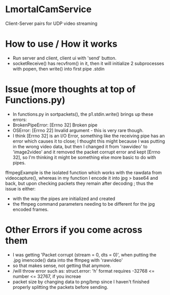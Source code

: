 # LmortalCamService
 Client-Server pairs for UDP video streaming

# How to use / How it works
- Run server and client, client ui with 'send' button.
- socketReceive() has recvfrom() in it, then it will initialize 2 subprocesses with popen, then write() into first pipe .stdin

# Issue (more thoughts at top of Functions.py)
- In functions.py in sortpackets(), the p1.stdin.write() brings up these errors:
- BrokenPipeError: [Errno 32] Broken pipe
- OSError: [Errno 22] Invalid argument - this is very rare though.
- I think [Errno 32] is an I/O Error, something like the receiving pipe has an error which causes it to close;
I thought this might because I was putting in the wrong video data, but then I changed it from 'rawvideo' to 'image2video' and
it removed the packet corrupt error and kept [Errno 32], so I'm thinking it might be something else more basic to do with pipes.


ffmpegExample is the isolated function which works with the rawdata from videocapture(), whereas in my function
I encode it into jpg > base64 and back, but upon checking packets they remain after decoding
; thus the issue is either:
- with the way the pipes are initialized and created
- the ffmpeg command parameters needing to be different for the jpg encoded frames.


# Other Errors if you come across them
- I was getting 'Packet corrupt (stream = 0, dts = 0)', when putting the .jpg imencode() data into the ffmpeg with 'rawvideo'
- so that makes sense, not getting that anymore.
- /will throw error such as: struct.error: 'h' format requires -32768 <= number <= 32767, if you increae
- packet size by changing data to png/bmp since I haven't finished properly splitting the packets before sending.

